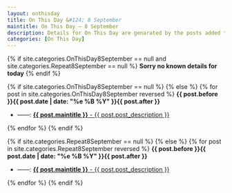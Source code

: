 ```yaml
---
layout: onthisday
title: On This Day &#124; 8 September
maintitle: On This Day — 8 September
description: Details for On This Day are genarated by the posts added to the website so the content is subject to changes/updates over time.
categories: [On This Day]
---
```


{% if site.categories.OnThisDay8September == null and site.categories.Repeat8September == null %}
<strong>Sorry no known details for today</strong>
{% endif %}

{% if site.categories.OnThisDay8September == null %}
{% else %}
{% for post in site.categories.OnThisDay8September reversed %}
<strong>{{ post.before }}{{ post.date | date: "%e %B %Y" }}{{ post.after }}</strong>
<ul>
<li> ——: <a class="{{ post.class }}" href="{{ post.url }}"><strong>{{ post.maintitle }}</strong> - {{ post.post_description }}</a></li>
</ul>
{% endfor %}
{% endif %}

{% if site.categories.Repeat8September == null %}
{% else %}
{% for post in site.categories.Repeat8September reversed %}
<strong>{{ post.before }}{{ post.date | date: "%e %B %Y" }}{{ post.after }}</strong>
<ul>
<li> ——: <a class="{{ post.class }}" href="{{ post.url }}"><strong>{{ post.maintitle }}</strong> - {{ post.post_description }}</a></li>
</ul>
{% endfor %}
{% endif %}
